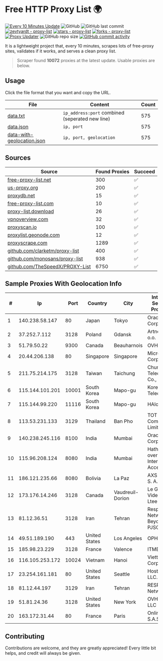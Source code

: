 
# Free HTTP Proxy List 🌍

[![Every 10 Minutes Update](https://github.com/mertguvencli/http-proxy-list/actions/workflows/main.yml/badge.svg?branch=main)](https://github.com/mertguvencli/http-proxy-list/actions/workflows/main.yml)
![GitHub](https://img.shields.io/github/license/mertguvencli/http-proxy-list)
![GitHub last commit](https://img.shields.io/github/last-commit/mertguvencli/http-proxy-list)
[![zevtyardt - proxy-list](https://img.shields.io/static/v1?label=zevtyardt&message=proxy-list&color=blue&logo=github)](https://github.com/zevtyardt/proxy-list "Go to GitHub repo")
[![stars - proxy-list](https://img.shields.io/github/stars/zevtyardt/proxy-list?style=social)](https://github.com/zevtyardt/proxy-list)
[![forks - proxy-list](https://img.shields.io/github/forks/zevtyardt/proxy-list?style=social)](https://github.com/zevtyardt/proxy-list)
[![Proxy Updater](https://github.com/zevtyardt/proxy-list/workflows/Proxy%20Updater/badge.svg)](https://github.com/zevtyardt/proxy-list/actions?query=workflow:"Proxy+Updater")
![GitHub repo size](https://img.shields.io/github/repo-size/zevtyardt/proxy-list)
[![GitHub commit activity](https://img.shields.io/github/commit-activity/m/zevtyardt/proxy-list?logo=commits)](https://github.com/zevtyardt/proxy-list/commits/main)

It is a lightweight project that, every 10 minutes, scrapes lots of free-proxy sites, validates if it works, and serves a clean proxy list.

> Scraper found **10072** proxies at the latest update. Usable proxies are below.

## Usage

Click the file format that you want and copy the URL.

|File|Content|Count|
|----|-------|-----|
|[data.txt](https://raw.githubusercontent.com/mertguvencli/http-proxy-list/main/proxy-list/data.txt)|`ip_address:port` combined (seperated new line)|575|
|[data.json](https://raw.githubusercontent.com/mertguvencli/http-proxy-list/main/proxy-list/data.json)|`ip, port`|575|
|[data-with-geolocation.json](https://raw.githubusercontent.com/mertguvencli/http-proxy-list/main/proxy-list/data-with-geolocation.json)|`ip, port, geolocation`|575|

## Sources

|Source|Found Proxies|Succeed|
|------|-------------|-------|
|[free-proxy-list.net](https://free-proxy-list.net)|300|✅|
|[us-proxy.org](https://www.us-proxy.org)|200|✅|
|[proxydb.net](http://proxydb.net)|15|✅|
|[free-proxy-list.com](https://free-proxy-list.com/?page=&port=&type%5B%5D=http&type%5B%5D=https&up_time=0&search=Search)|10|✅|
|[proxy-list.download](https://www.proxy-list.download/HTTP)|26|✅|
|[vpnoverview.com](https://vpnoverview.com/privacy/anonymous-browsing/free-proxy-servers)|32|✅|
|[proxyscan.io](https://www.proxyscan.io)|100|✅|
|[proxylist.geonode.com](https://proxylist.geonode.com/api/proxy-list?limit=300&page=1&sort_by=lastChecked&sort_type=desc&protocols=http,https)|12|✅|
|[proxyscrape.com](https://api.proxyscrape.com/v2/?request=displayproxies&protocol=http&timeout=10000&country=all&ssl=all&anonymity=all)|1289|✅|
|[github.com/clarketm/proxy-list](https://raw.githubusercontent.com/clarketm/proxy-list/master/proxy-list-raw.txt)|400|✅|
|[github.com/monosans/proxy-list](https://raw.githubusercontent.com/monosans/proxy-list/main/proxies/http.txt)|938|✅|
|[github.com/TheSpeedX/PROXY-List](https://raw.githubusercontent.com/TheSpeedX/PROXY-List/master/http.txt)|6750|✅|


## Sample Proxies With Geolocation Info

|#|Ip|Port|Country|City|Internet Service Provider|
|-|--|----|-------|----|-------------------------|
|1|140.238.58.147|80|Japan|Tokyo|Oracle Corporation|
|2|37.252.7.112|3128|Poland|Gdansk|Artnet Sp. z o.o.|
|3|51.79.50.22|9300|Canada|Beauharnois|OVH SAS|
|4|20.44.206.138|80|Singapore|Singapore|Microsoft Corporation|
|5|211.75.214.175|3128|Taiwan|Taichung|Chunghwa Telecom Co., Ltd.|
|6|115.144.101.201|10001|South Korea|Mapo-gu|Korea Telecom|
|7|115.144.99.220|11116|South Korea|Mapo-gu|HAIonNet|
|8|113.53.231.133|3129|Thailand|Ban Pho|TOT Public Company Limited|
|9|140.238.245.116|8100|India|Mumbai|Oracle Corporation|
|10|115.96.208.124|8080|India|Mumbai|Hathway IP over Cable Internet Access|
|11|186.121.235.66|8080|Bolivia|La Paz|AXS Bolivia S. A.|
|12|173.176.14.246|3128|Canada|Vaudreuil-Dorion|Le Groupe Videotron Ltee|
|13|81.12.36.51|3128|Iran|Tehran|Respina Networks & Beyond PJSC|
|14|49.51.189.190|443|United States|Los Angeles|OPHL|
|15|185.98.23.229|3128|France|Valence|ITMETRIX|
|16|116.105.253.172|10024|Vietnam|Hanoi|Viettel Corporation|
|17|23.254.161.181|80|United States|Seattle|Hostwinds LLC.|
|18|81.12.44.197|3129|Iran|Tehran|RESPINA Networks|
|19|51.81.24.36|3128|United States|New York|OVH US LLC|
|20|163.172.31.44|80|France|Paris|Online S.A.S.|



## Contributing

Contributions are welcome, and they are greatly appreciated! Every
little bit helps, and credit will always be given.

